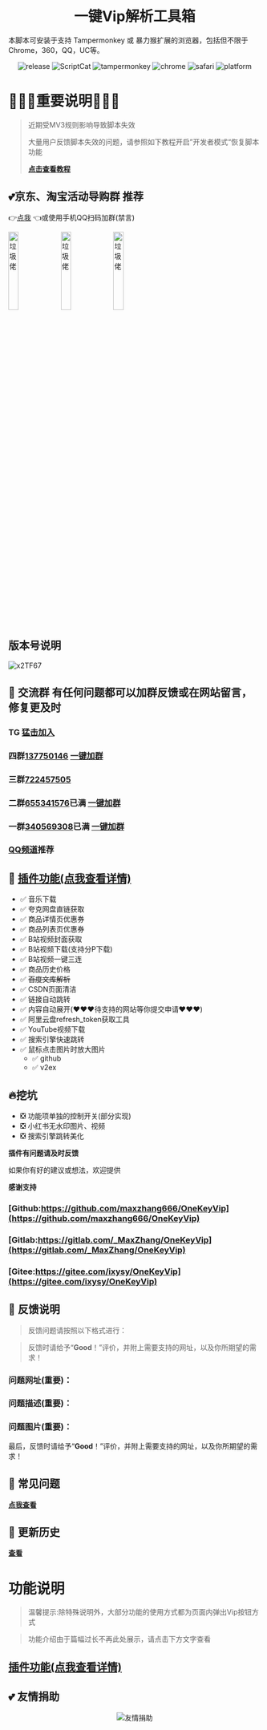 <h1 align="center">一键Vip解析工具箱</h1>

本脚本可安装于支持 Tampermonkey 或 暴力猴扩展的浏览器，包括但不限于Chrome，360，QQ，UC等。

<p align="center">
    <img src="https://img.shields.io/badge/dynamic/json?color=informational&prefix=v&label=release&query=%24.data.script.version&url=https%3A%2F%2Fscriptcat.org%2Fapi%2Fv2%2Fscripts%2F72" alt="release">
    <img src="https://img.shields.io/badge/dynamic/json?color=informational&label=ScriptCat&query=%24.data.today_install&url=https%3A%2F%2Fscriptcat.org%2Fapi%2Fv2%2Fscripts%2F72" alt="ScriptCat">
    <img src="https://img.shields.io/badge/tamperMonkey-v4.8-brightgreen.svg" alt="tampermonkey">
    <img src="https://img.shields.io/badge/chrome%20x64-v76.0-brightgreen.svg" alt="chrome">
    <img src="https://img.shields.io/badge/safari%20-v12.0-brightgreen.svg" alt="safari">
    <img src="https://img.shields.io/badge/platform-Windows%20%7C%20Mac%20%7C%20Android-blue.svg" alt="platform">
</p>

# 🤩🤩🤩重要说明🤩🤩🤩
> 近期受MV3规则影响导致脚本失效
> 
> 大量用户反馈脚本失效的问题，请参照如下教程开启”开发者模式“恢复脚本功能
>
> [**点击查看教程**](https://wiki.wandhi.com/zh-cn/Faq.html#_12-mv3%E8%A7%84%E5%88%99%E4%B8%8B%E7%9A%84%E5%BD%B1%E5%93%8D-%E5%BC%80%E5%90%AF%E5%BC%80%E5%8F%91%E8%80%85%E6%A8%A1%E5%BC%8F)


## 💕京东、淘宝活动导购群 推荐

👉[点我](https://qm.qq.com/q/6c34zSGkuc)
👈或使用手机QQ扫码加群(禁言)

<img src="https://i1.wp.com/s2.loli.net/2024/02/28/Jmp2uEbGgRTf6Cr.png" alt="垃圾佬" width="20%">
<img src="https://i1.wp.com/s2.loli.net/2024/02/28/FC5BLZXjHrYs6bo.png" alt="垃圾佬" width="20%">
<img src="https://i1.wp.com/s2.loli.net/2024/02/28/GCj54flKsEiMgkm.png" alt="垃圾佬" width="20%">

## 版本号说明

![x2TF67](https://cdn.jsdelivr.net/gh/maxzhang666/assets@master/img/2022/02/22/x2TF67.png)[](https://)

## 💩 交流群 **有任何问题都可以加群反馈或在网站留言，修复更及时**

### TG [猛击加入](//t.me/joinchat/fDZTZfGWE_9lYTFl)

### 四群[**137750146**](http://qm.qq.com/cgi-bin/qm/qr?k=gUbyjh9xrnskBWGYm-9DbnJqWBZOpcva&jump_from=webapi&authKey=5ci2KE+i56fFxxCVrj2Wkj4D3D7aKphITW07QdHls771upOyVT/06ekBgrNUZKeF) [**一键加群**](http://qm.qq.com/cgi-bin/qm/qr?k=gUbyjh9xrnskBWGYm-9DbnJqWBZOpcva&jump_from=webapi&authKey=5ci2KE+i56fFxxCVrj2Wkj4D3D7aKphITW07QdHls771upOyVT/06ekBgrNUZKeF)

### 三群[**722457505**](http://shang.qq.com/wpa/qunwpa?idkey=a12d43edc065daad3043ca272a0eb9332ecd878f2921683c51e9d4e02554c80f)

### 二群[**655341576**](https://shang.qq.com/wpa/qunwpa?idkey=dd0275fbf9149b71e4f2f4e44902b552c846e9a2234f68eaca35a442510f061b)**已满** [**一键加群**](https://shang.qq.com/wpa/qunwpa?idkey=dd0275fbf9149b71e4f2f4e44902b552c846e9a2234f68eaca35a442510f061b)

### 一群[**340569308**](http://shang.qq.com/wpa/qunwpa?idkey=7fc3fef0db96421305e65c41cc081ffeca507fdc23cab93d731277be829985ec)**已满** [**一键加群**](http://shang.qq.com/wpa/qunwpa?idkey=7fc3fef0db96421305e65c41cc081ffeca507fdc23cab93d731277be829985ec)

### [**QQ频道**](https://qun.qq.com/qqweb/qunpro/share?_wv=3&_wwv=128&inviteCode=1U23Gb&from=181074&biz=ka)**推荐**

## 🔧 [插件功能(点我查看详情)](https://wiki.wandhi.com/zh-cn/Feature.html)

* ✅ 音乐下载
* ✅ 夸克网盘直链获取
* ✅ 商品详情页优惠券
* ✅ 商品列表页优惠券
* ✅ B站视频封面获取
* ✅ B站视频下载(支持分P下载)
* ✅ B站视频一键三连
* ✅ 商品历史价格
* ✅ ~~百度文库解析~~
* ✅ CSDN页面清洁
* ✅ 链接自动跳转
* ✅ 内容自动展开(❤️❤️❤️待支持的网站等你提交申请❤️❤️❤️)
* ✅ 阿里云盘refresh_token获取工具
* ✅ YouTube视频下载
* ✅ 搜索引擎快速跳转
* ✅ 鼠标点击图片时放大图片
    * ✅ github
    * ✅ v2ex

## 🔥挖坑

* ❎ 功能项单独的控制开关(部分实现)
* ❎ 小红书无水印图片、视频
* ❎ 搜索引擎跳转美化

**插件有问题请及时反馈**

如果你有好的建议或想法，欢迎提供

**感谢支持**

### [Github:https://github.com/maxzhang666/OneKeyVip](https://github.com/maxzhang666/OneKeyVip)

### [Gitlab:https://gitlab.com/_MaxZhang/OneKeyVip](https://gitlab.com/_MaxZhang/OneKeyVip)

### [Gitee:https://gitee.com/ixysy/OneKeyVip](https://gitee.com/ixysy/OneKeyVip)

## 📜 反馈说明

> 反馈问题请按照以下格式进行：

> 反馈时请给予“**Good**！”评价，并附上需要支持的网址，以及你所期望的需求！

### 问题网址(**重要**)：

### 问题描述(**重要**)：

### 问题图片(**重要**)：

最后，反馈时请给予“**Good**！”评价，并附上需要支持的网址，以及你所期望的需求！

## 📖 常见问题

[**点我查看**](https://wiki.wandhi.com/zh-cn/Faq.html)

## 🔔 更新历史

[**查看**](https://wiki.wandhi.com/zh-cn/Changelog)

# 功能说明

> 温馨提示:除特殊说明外，大部分功能的使用方式都为页面内弹出Vip按钮方式

> 功能介绍由于篇幅过长不再此处展示，请点击下方文字查看

## [插件功能(点我查看详情)](https://wiki.wandhi.com/zh-cn/Feature.html)

## 💕 友情捐助

<p align="center">
<img src="https://i1.wp.com/s2.loli.net/2024/10/10/yhWoF4M5fqTGVwp.jpg" alt="友情捐助">
</p>

